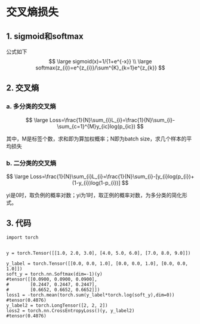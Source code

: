 # 交叉熵损失

## 1. sigmoid和softmax

公式如下
$$
\large sigmoid(x)=1/{1+e^{-x}} \\
\large softmax(z_{i})=e^{z_{i}}/\sum^{K}_{k=1}e^{z_{k}}
$$

## 2. 交叉熵

### a. 多分类的交叉熵

$$
\large Loss=\frac{1}{N}\sum_{i}L_{i}=\frac{1}{N}\sum_{i}-\sum_{c=1}^{M}y_{ic}log(p_{ic})
$$

其中，M是标签个数，求和即为算加权概率；N即为batch size，求几个样本的平均损失



### b. 二分类的交叉熵

$$
\large Loss=\frac{1}{N}\sum_{i}L_{i}=\frac{1}{N}\sum_{i}-[y_{i}log(p_{i})+(1-y_{i})log(1-p_{i})]
$$

yi是0时，取负例的概率对数；yi为1时，取正例的概率对数，为多分类的简化形式。

## 3. 代码

```
import torch


y = torch.Tensor([[1.0, 2.0, 3.0], [4.0, 5.0, 6.0], [7.0, 8.0, 9.0]])

y_label = torch.Tensor([[0.0, 0.0, 1.0], [0.0, 0.0, 1.0], [0.0, 0.0, 1.0]])
soft_y = torch.nn.Softmax(dim=-1)(y)
#tensor([[0.0900, 0.0900, 0.0900],
#        [0.2447, 0.2447, 0.2447],
#        [0.6652, 0.6652, 0.6652]])
loss1 = -torch.mean(torch.sum(y_label*torch.log(soft_y),dim=0))
#tensor(0.4076)
y_label2 = torch.LongTensor([2, 2, 2])
loss2 = torch.nn.CrossEntropyLoss()(y, y_label2)
#tensor(0.4076)


```

